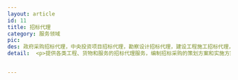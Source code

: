 ```yaml
---
layout: article
id: 11
title: 招标代理
category: 服务领域
pic: 
des: 政府采购招标代理，中央投资项目招标代理，勘察设计招标代理，建设工程施工招标代理，建设工程监理招标代理，设备采购招标代理
detail:  <p>提供各类工程、货物和服务的招标代理服务，编制招标采购的策划方案和实施方案、为招标人提供招投标法律、法规和政策咨询，帮助招标人完成招标采购任务，具体内容如下：</p><p>1. 代理范围</p><p>1.1 工程类招标代理；</p><p>1.2 货物类招标代理；</p><p>1.3 服务类招标代理；</p><p>2．工作内容</p><p>2.1 根据项目需求，编制招标方案；</p><p>2.2 编写并发布招标公告（公开招标）或发出投标邀请书（邀请招标）；</p><p>2.3 编制资格预审文件并发放（公开招标）；</p><p>2.4 接收资格预审申请并组织评审（公开招标）；</p><p>2.5 编制招标文件；</p><p>2.6 发放招标文件；</p><p>2.7 组织现场踏勘、答疑及招投标预备会；</p><p>2.8 组织开标、评标会议；</p><p>2.9 发出中标通知书；</p><p>2.10 协助签订承包或委托合同；</p><p>2.11 为招标人提供法律、法规和政策性咨询；</p><p>2.12 其他与招标相关的事宜。</p>


---
```


